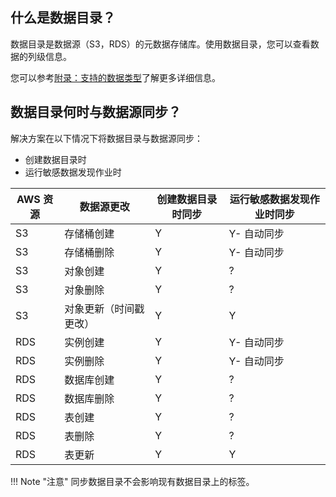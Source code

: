 ## 什么是数据目录？
数据目录是数据源（S3，RDS）的元数据存储库。使用数据目录，您可以查看数据的列级信息。

您可以参考[附录：支持的数据类型](appendix-supported-data-types.md)了解更多详细信息。

## 数据目录何时与数据源同步？

解决方案在以下情况下将数据目录与数据源同步：

- 创建数据目录时
- 运行敏感数据发现作业时

| AWS 资源 | 数据源更改 | 创建数据目录时同步 | 运行敏感数据发现作业时同步 |
| --- | --- | --- | --- |
| S3 | 存储桶创建 | Y | Y- 自动同步 |
| S3 | 存储桶删除 | Y | Y- 自动同步 |
| S3 | 对象创建 | Y | ? |
| S3 | 对象删除 | Y | ? |
| S3 | 对象更新（时间戳更改） | Y | Y |
| RDS | 实例创建 | Y | Y- 自动同步 |
| RDS | 实例删除 | Y | Y- 自动同步 |
| RDS | 数据库创建 | Y | ? |
| RDS | 数据库删除 | Y | ? |
| RDS | 表创建 | Y | ? |
| RDS | 表删除 | Y | ? |
| RDS | 表更新 | Y | Y |

!!! Note "注意"
    同步数据目录不会影响现有数据目录上的标签。